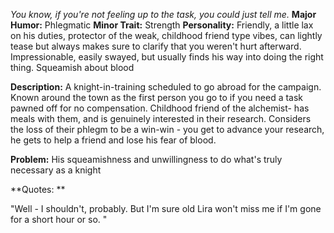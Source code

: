 *You know, if you're not feeling up to the task, you could just tell me.*
**Major Humor:** Phlegmatic
**Minor Trait:** Strength
**Personality:**  Friendly, a little lax on his duties, protector of the weak, childhood friend type vibes, can lightly tease but always makes sure to clarify that you weren't hurt afterward. Impressionable, easily swayed, but usually finds his way into doing the right thing. Squeamish about blood 

**Description:** A knight-in-training scheduled to go abroad for the campaign. Known around the town as the first person you go to if you need a task pawned off for no compensation. Childhood friend of the alchemist- has meals with them, and is genuinely interested in their research. Considers the loss of their phlegm to be a win-win - you get to advance your research, he gets to help a friend and lose his fear of blood. 

**Problem:** His squeamishness and unwillingness to do what's truly necessary as a knight

**Quotes: **

"Well - I shouldn't, probably. But I'm sure old Lira won't miss me if I'm gone for a short hour or so. "

